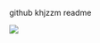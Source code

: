 github khjzzm readme

<img src="https://img.shields.io/badge/Spring-#6DB33F?style=flat&logo=spring&logoColor=white"/>
